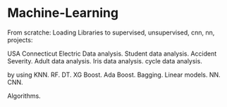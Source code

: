 # Machine-Learning

From scratche: Loading Libraries to supervised, unsupervised, cnn, nn, projects:

USA Connecticut Electric Data analysis.
Student data analysis.
Accident Severity.
Adult data analysis.
Iris data analysis.
cycle data analysis.

 by using
 KNN.
 RF.
 DT.
 XG Boost.
 Ada Boost.
 Bagging.
 Linear models.
 NN.
 CNN.
 
 Algorithms.
 
